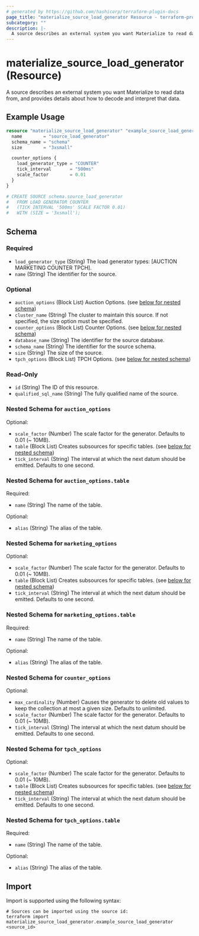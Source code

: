 ```yaml
---
# generated by https://github.com/hashicorp/terraform-plugin-docs
page_title: "materialize_source_load_generator Resource - terraform-provider-materialize"
subcategory: ""
description: |-
  A source describes an external system you want Materialize to read data from, and provides details about how to decode and interpret that data.
---
```


# materialize_source_load_generator (Resource)

A source describes an external system you want Materialize to read data from, and provides details about how to decode and interpret that data.

## Example Usage

```terraform
resource "materialize_source_load_generator" "example_source_load_generator" {
  name        = "source_load_generator"
  schema_name = "schema"
  size        = "3xsmall"

  counter_options {
    load_generator_type = "COUNTER"
    tick_interval       = "500ms"
    scale_factor        = 0.01
  }
}

# CREATE SOURCE schema.source_load_generator
#   FROM LOAD GENERATOR COUNTER
#   (TICK INTERVAL '500ms' SCALE FACTOR 0.01)
#   WITH (SIZE = '3xsmall');
```

<!-- schema generated by tfplugindocs -->
## Schema

### Required

- `load_generator_type` (String) The load generator types: [AUCTION MARKETING COUNTER TPCH].
- `name` (String) The identifier for the source.

### Optional

- `auction_options` (Block List) Auction Options. (see [below for nested schema](#nestedblock--auction_options))
- `cluster_name` (String) The cluster to maintain this source. If not specified, the size option must be specified.
- `counter_options` (Block List) Counter Options. (see [below for nested schema](#nestedblock--counter_options))
- `database_name` (String) The identifier for the source database.
- `schema_name` (String) The identifier for the source schema.
- `size` (String) The size of the source.
- `tpch_options` (Block List) TPCH Options. (see [below for nested schema](#nestedblock--tpch_options))

### Read-Only

- `id` (String) The ID of this resource.
- `qualified_sql_name` (String) The fully qualified name of the source.

<a id="nestedblock--auction_options"></a>
### Nested Schema for `auction_options`

Optional:

- `scale_factor` (Number) The scale factor for the generator. Defaults to 0.01 (~ 10MB).
- `table` (Block List) Creates subsources for specific tables. (see [below for nested schema](#nestedblock--auction_options--table))
- `tick_interval` (String) The interval at which the next datum should be emitted. Defaults to one second.

<a id="nestedblock--auction_options--table"></a>
### Nested Schema for `auction_options.table`

Required:

- `name` (String) The name of the table.

Optional:

- `alias` (String) The alias of the table.

<a id="nestedblock--marketing_options"></a>
### Nested Schema for `marketing_options`

Optional:

- `scale_factor` (Number) The scale factor for the generator. Defaults to 0.01 (~ 10MB).
- `table` (Block List) Creates subsources for specific tables. (see [below for nested schema](#nestedblock--marketing_options--table))
- `tick_interval` (String) The interval at which the next datum should be emitted. Defaults to one second.

<a id="nestedblock--marketing_options--table"></a>
### Nested Schema for `marketing_options.table`

Required:

- `name` (String) The name of the table.

Optional:

- `alias` (String) The alias of the table.



<a id="nestedblock--counter_options"></a>
### Nested Schema for `counter_options`

Optional:

- `max_cardinality` (Number) Causes the generator to delete old values to keep the collection at most a given size. Defaults to unlimited.
- `scale_factor` (Number) The scale factor for the generator. Defaults to 0.01 (~ 10MB).
- `tick_interval` (String) The interval at which the next datum should be emitted. Defaults to one second.


<a id="nestedblock--tpch_options"></a>
### Nested Schema for `tpch_options`

Optional:

- `scale_factor` (Number) The scale factor for the generator. Defaults to 0.01 (~ 10MB).
- `table` (Block List) Creates subsources for specific tables. (see [below for nested schema](#nestedblock--tpch_options--table))
- `tick_interval` (String) The interval at which the next datum should be emitted. Defaults to one second.

<a id="nestedblock--tpch_options--table"></a>
### Nested Schema for `tpch_options.table`

Required:

- `name` (String) The name of the table.

Optional:

- `alias` (String) The alias of the table.

## Import

Import is supported using the following syntax:

```shell
# Sources can be imported using the source id:
terraform import materialize_source_load_generator.example_source_load_generator <source_id>
```
